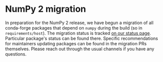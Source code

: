 # NumPy 2 migration

In preparation for the NumPy 2 release, we have begun a migration of all
conda-forge packages that depend on `numpy` during the build (so in
`requirements/host`). The migration status is tracked
[on our status page](https://conda-forge.org/status/migration/numpy2).
Particular package's status can be found there. Specific recommendations for
maintainers updating packages can be found in the migration PRs themselves.
Please reach out through the usual channels if you have any questions.
